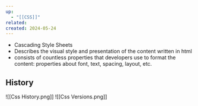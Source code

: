 ```yaml
---
up:
  - "[[CSS]]"
related: 
created: 2024-05-24
---
```


- Cascading Style Sheets
- Describes the visual style and presentation of the content written in html
- consists of countless properties that developers use to format the content: properties about font, text, spacing, layout, etc.

## History
![[Css History.png]]
![[Css Versions.png]]